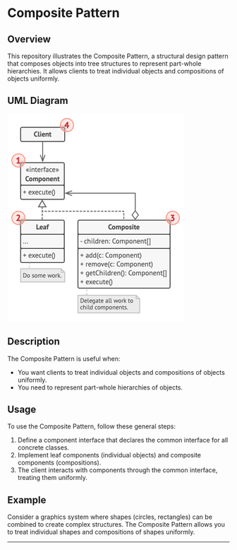 # Composite Pattern

## Overview

This repository illustrates the Composite Pattern, a structural design pattern that composes objects into tree structures to represent part-whole hierarchies. It allows clients to treat individual objects and compositions of objects uniformly.

## UML Diagram

![Composite Pattern UML Diagram](https://github.com/ImCoderz/design-pattern-java/blob/main/assets/CompositeUML.png)

## Description

The Composite Pattern is useful when:
- You want clients to treat individual objects and compositions of objects uniformly.
- You need to represent part-whole hierarchies of objects.

## Usage

To use the Composite Pattern, follow these general steps:

1. Define a component interface that declares the common interface for all concrete classes.
2. Implement leaf components (individual objects) and composite components (compositions).
3. The client interacts with components through the common interface, treating them uniformly.

## Example

Consider a graphics system where shapes (circles, rectangles) can be combined to create complex structures. The Composite Pattern allows you to treat individual shapes and compositions of shapes uniformly.

---






